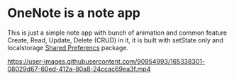 # OneNote is a note app

This is just a simple note app with bunch of animation and common feature Create, Read, Update, Delete (CRUD) in it, it is built with setState only and localstorage [Shared Preferencs](https://pub.dev/packages/shared_preferences) package. 





https://user-images.githubusercontent.com/90954993/165338301-08029d67-60ed-412a-80a8-24ccac69ea3f.mp4

